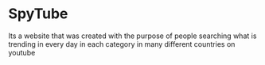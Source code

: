 # SpyTube

Its a website that was created with the purpose of people searching what is trending in every day in each category in many different countries on youtube

